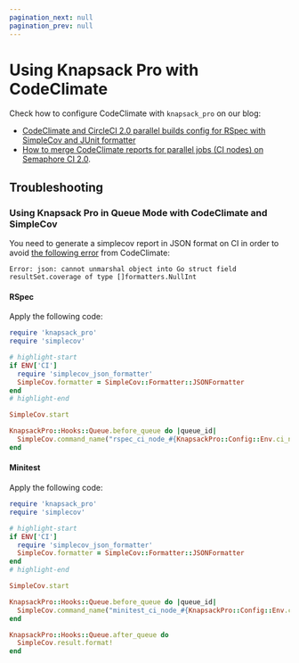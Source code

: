 ```yaml
---
pagination_next: null
pagination_prev: null
---
```


# Using Knapsack Pro with CodeClimate

Check how to configure CodeClimate with `knapsack_pro` on our blog:

* [CodeClimate and CircleCI 2.0 parallel builds config for RSpec with SimpleCov and JUnit formatter](https://docs.knapsackpro.com/2019/codeclimate-and-circleci-2-0-parallel-builds-config-for-rspec-with-simplecov-and-junit-formatter)
* [How to merge CodeClimate reports for parallel jobs (CI nodes) on Semaphore CI 2.0](https://docs.knapsackpro.com/2019/how-to-merge-codeclimate-reports-for-parallel-jobs-ci-nodes).

## Troubleshooting

### Using Knapsack Pro in Queue Mode with CodeClimate and SimpleCov

You need to generate a simplecov report in JSON format on CI in order to avoid [the following error](https://github.com/codeclimate/test-reporter/issues/418) from CodeClimate:

```
Error: json: cannot unmarshal object into Go struct field resultSet.coverage of type []formatters.NullInt
```

#### RSpec

Apply the following code:

```ruby title="spec/spec_helper.rb"
require 'knapsack_pro'
require 'simplecov'

# highlight-start
if ENV['CI']
  require 'simplecov_json_formatter'
  SimpleCov.formatter = SimpleCov::Formatter::JSONFormatter
end
# highlight-end

SimpleCov.start

KnapsackPro::Hooks::Queue.before_queue do |queue_id|
  SimpleCov.command_name("rspec_ci_node_#{KnapsackPro::Config::Env.ci_node_index}")
end
```

#### Minitest

Apply the following code:

```ruby title="test/test_helper.rb"
require 'knapsack_pro'
require 'simplecov'

# highlight-start
if ENV['CI']
  require 'simplecov_json_formatter'
  SimpleCov.formatter = SimpleCov::Formatter::JSONFormatter
end
# highlight-end

SimpleCov.start

KnapsackPro::Hooks::Queue.before_queue do |queue_id|
  SimpleCov.command_name("minitest_ci_node_#{KnapsackPro::Config::Env.ci_node_index}")
end

KnapsackPro::Hooks::Queue.after_queue do
  SimpleCov.result.format!
end
```

